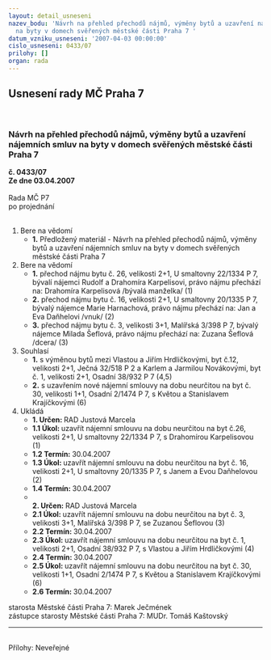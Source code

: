 ```yaml
---
layout: detail_usneseni
nazev_bodu: 'Návrh na přehled přechodů nájmů, výměny bytů a uzavření nájemních smluv
  na byty v domech svěřených městské části Praha 7 '
datum_vzniku_usneseni: '2007-04-03 00:00:00'
cislo_usneseni: 0433/07
prilohy: []
organ: rada
---
```

<div id="ucUsn_pList" class="usn">
	<span><h2>Usnesení rady MČ Praha 7 </h2>
<br></span><div class="standBody">
<span><h3>Návrh na přehled přechodů nájmů, výměny bytů a uzavření nájemních smluv na byty v domech svěřených městské části Praha 7 </h3></span><div class="center">
		<strong>č. 0433/07</strong><br>
	</div>
<div class="center">
		<strong>Ze dne 03.04.2007</strong><br><br>
	</div>Rada MČ P7<br> po projednání<br><br><ol>
<li>Bere na vědomí<ul><li>
<strong>1.</strong> Předložený materiál - Návrh na přehled přechodů nájmů, výměny bytů a uzavření nájemních smluv na byty v domech svěřených městské části Praha 7 </li></ul>
</li>
<li>Bere na vědomí<ul>
<li>
<strong>1.</strong> přechod nájmu bytu č. 26, velikosti 2+1, U smaltovny 22/1334 P 7, bývalí nájemci Rudolf a Drahomíra Karpelisovi, právo nájmu přechází na: Drahomíra Karpelisová /bývalá manželka/ (1)</li>
<li>
<strong>2.</strong> přechod nájmu bytu č. 16, velikosti 2+1, U smaltovny 20/1335 P 7, bývalý nájemce Marie Harnachová, právo nájmu přechází na: Jan a Eva Daňhelovi /vnuk/ (2) </li>
<li>
<strong>3.</strong> přechod nájmu bytu č. 3, velikosti 3+1, Malířská 3/398 P 7, bývalý nájemce Milada Šeflová, právo nájmu přechází na: Zuzana Šeflová /dcera/ (3)</li>
</ul>
</li>
<li>Souhlasí<ul>
<li>
<strong>1.</strong> s výměnou bytů mezi Vlastou a Jiřím Hrdličkovými, byt č.12, velikosti 2+1, Ječná 32/518 P 2 a Karlem a Jarmilou Novákovými, byt č. 1, velikosti 2+1, Osadní 38/932 P 7 (4,5)</li>
<li>
<strong>2.</strong> s uzavřením nové nájemní smlouvy na dobu neurčitou na byt č. 30, velikosti 1+1, Osadní 2/1474 P 7, s Květou a Stanislavem Krajíčkovými (6)     </li>
</ul>
</li>
<li>Ukládá<ul>
<li>
<strong>1. Určen: </strong>RAD Justová Marcela</li>
<li>
<strong>1.1 Úkol: </strong>uzavřít nájemní smlouvu na dobu neurčitou na byt č.26, velikosti 2+1, U smaltovny 22/1334 P 7, s Drahomírou Karpelisovou (1) </li>
<li>
<strong>1.2 Termín: </strong>30.04.2007</li>
<li>
<strong>1.3 Úkol: </strong>uzavřít nájemní smlouvu na dobu neurčitou na byt č. 16, velikosti 2+1, U smaltovny 20/1335 P 7, s Janem a Evou Daňhelovou (2)</li>
<li>
<strong>1.4 Termín: </strong>30.04.2007</li>
<li>
<strong><br>2. Určen: </strong>RAD Justová Marcela</li>
<li>
<strong>2.1 Úkol: </strong>uzavřít  nájemní smlouvu na dobu neurčitou na byt č. 3, velikosti 3+1, Malířská 3/398 P 7, se Zuzanou Šeflovou (3) </li>
<li>
<strong>2.2 Termín: </strong>30.04.2007</li>
<li>
<strong>2.3 Úkol: </strong>uzavřít nájemní smlouvu na dobu neurčitou na byt č. 1, velikosti 2+1, Osadní 38/932 P 7, s Vlastou a Jiřím Hrdličkovými (4)</li>
<li>
<strong>2.4 Termín: </strong>30.04.2007</li>
<li>
<strong>2.5 Úkol: </strong>uzavřít nájemní smlouvu na dobu neurčitou na byt č. 30, velikosti 1+1, Osadní 2/1474 P 7, s Květou a Stanislavem Krajíčkovými (6)</li>
<li>
<strong>2.6 Termín: </strong>30.04.2007</li>
</ul>
</li>
</ol>starosta Městské části Praha 7: Marek Ječmének<br>zástupce starosty Městské části Praha 7: MUDr. Tomáš Kaštovský <hr>
<br>Přílohy: Neveřejné</div>
</div>